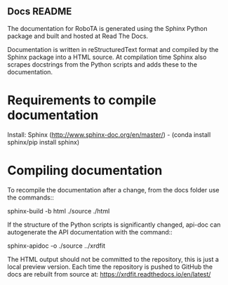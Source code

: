 Docs README
-------------

The documentation for RoboTA is generated using the Sphinx Python package and built and hosted at Read The Docs.

Documentation is written in reStructuredText format and compiled by the Sphinx package into a HTML source. At compilation time Sphinx also scrapes docstrings from the Python scripts and adds these to the documentation.


Requirements to compile documentation
======================================

Install: Sphinx (http://www.sphinx-doc.org/en/master/) - (conda install sphinx/pip install sphinx)


Compiling documentation
=========================

To recompile the documentation after a change, from the docs folder use the commands::

sphinx-build -b html ./source ./html

If the structure of the Python scripts is significantly changed, api-doc can autogenerate the API documentation with the command::

sphinx-apidoc -o ./source ../xrdfit

The HTML output should not be committed to the repository, this is just a local preview version. Each time the repository is pushed to GitHub the docs are rebuilt from source at: https://xrdfit.readthedocs.io/en/latest/